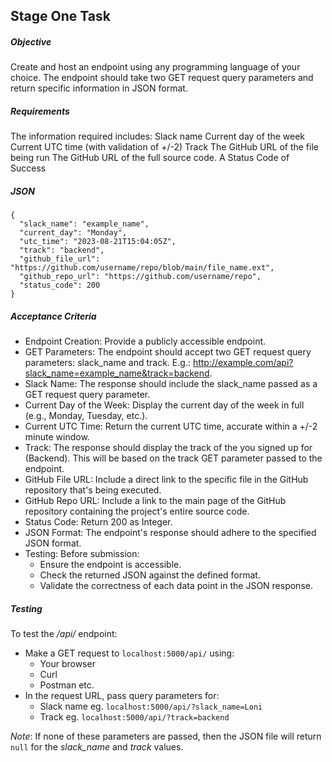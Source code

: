 ## Stage One Task
##### Objective

Create and host an endpoint using any programming language of your choice.
The endpoint should take two GET request query parameters and return specific information in JSON format.

##### Requirements
The information required includes:
Slack name
Current day of the week
Current UTC time (with validation of +/-2)
Track
The GitHub URL of the file being run
The GitHub URL of the full source code.
A  Status Code of Success

##### JSON
```angular2html
{
  "slack_name": "example_name",
  "current_day": "Monday",
  "utc_time": "2023-08-21T15:04:05Z",
  "track": "backend",
  "github_file_url": "https://github.com/username/repo/blob/main/file_name.ext",
  "github_repo_url": "https://github.com/username/repo",
  "status_code": 200
}

```
##### Acceptance Criteria
* Endpoint Creation: Provide a publicly accessible endpoint.
* GET Parameters: The endpoint should accept two GET request query parameters: slack_name and track.
       E.g.: http://example.com/api?slack_name=example_name&track=backend.
* Slack Name: The response should include the slack_name passed as a GET request query parameter.
* Current Day of the Week: Display the current day of the week in full (e.g., Monday, Tuesday, etc.).
* Current UTC Time: Return the current UTC time, accurate within a +/-2 minute window.
* Track: The response should display the track of the you signed up for (Backend). This will be based on the track GET parameter passed to the endpoint.
* GitHub File URL: Include a direct link to the specific file in the GitHub repository that's being executed.
* GitHub Repo URL: Include a link to the main page of the GitHub repository containing the project's entire source code.
* Status Code: Return 200 as Integer.
* JSON Format: The endpoint's response should adhere to the specified JSON format.
* Testing: Before submission:
  * Ensure the endpoint is accessible.
  * Check the returned JSON against the defined format.
  * Validate the correctness of each data point in the JSON response.

##### Testing 
To test the _/api/_ endpoint:
* Make a GET request to `localhost:5000/api/` using:
  * Your browser
  * Curl
  * Postman etc.
* In the request URL, pass query parameters for:
  * Slack name eg. `localhost:5000/api/?slack_name=Loni`
  * Track eg. `localhost:5000/api/?track=backend`

_Note_: If none of these parameters are passed, then the JSON file will return `null` for the *slack_name* and _track_ values.